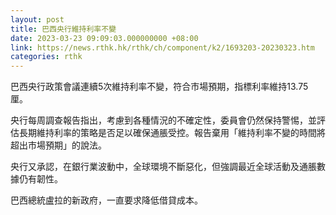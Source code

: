 ```yaml
---
layout: post
title: 巴西央行維持利率不變
date: 2023-03-23 09:09:03.000000000 +08:00
link: https://news.rthk.hk/rthk/ch/component/k2/1693203-20230323.htm
categories: rthk
---
```


巴西央行政策會議連續5次維持利率不變，符合市場預期，指標利率維持13.75厘。

央行每周調查報告指出，考慮到各種情況的不確定性，委員會仍然保持警惕，並評估長期維持利率的策略是否足以確保通脹受控。報告棄用「維持利率不變的時間將超出市場預期」的說法。

央行又承認，在銀行業波動中，全球環境不斷惡化，但強調最近全球活動及通脹數據仍有韌性。

巴西總統盧拉的新政府，一直要求降低借貸成本。
